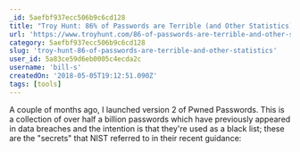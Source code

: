 ```yaml
---
_id: 5aefbf937ecc506b9c6cd128
title: "Troy Hunt: 86% of Passwords are Terrible (and Other Statistics)"
url: 'https://www.troyhunt.com/86-of-passwords-are-terrible-and-other-statistics/'
category: 5aefbf937ecc506b9c6cd128
slug: 'troy-hunt-86-of-passwords-are-terrible-and-other-statistics'
user_id: 5a83ce59d6eb0005c4ecda2c
username: 'bill-s'
createdOn: '2018-05-05T19:12:51.090Z'
tags: [tools]
---
```


A couple of months ago, I launched version 2 of Pwned Passwords. This is a collection of over half a billion passwords which have previously appeared in data breaches and the intention is that they're used as a black list; these are the "secrets" that NIST referred to in their recent guidance:
